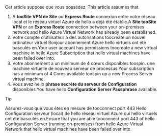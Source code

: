 <span data-ttu-id="3b0e1-101">Cet article suppose que vous possédez :</span><span class="sxs-lookup"><span data-stu-id="3b0e1-101">This article assumes that</span></span>

1. <span data-ttu-id="3b0e1-102">A **tooSite VPN de Site** ou **Express Route** connexion entre votre réseau local et le réseau virtuel Azure de hello a déjà été établie.</span><span class="sxs-lookup"><span data-stu-id="3b0e1-102">A **Site tooSite VPN** or an **Express Route** connection between your on-premises network and hello Azure Virtual Network has already been established.</span></span>
2. <span data-ttu-id="3b0e1-103">Votre compte d’utilisateur a des autorisations toocreate un nouvel ordinateur virtuel Bonjour abonnement Azure hello virtuels ont été basculés en.</span><span class="sxs-lookup"><span data-stu-id="3b0e1-103">Your user account has permissions toocreate a new virtual machine in hello Azure Subscription that hello virtual machines have been failed over into.</span></span>
3. <span data-ttu-id="3b0e1-104">Votre abonnement a un minimum de 4 cœurs disponibles toospin. une machine virtuelle de nouveau serveur de processus.</span><span class="sxs-lookup"><span data-stu-id="3b0e1-104">Your subscription has a minimum of 4 Cores available toospin up a new Process Server virtual machine.</span></span>
4. <span data-ttu-id="3b0e1-105">Vous avez hello **phrase secrète du serveur de Configuration** disponibles.</span><span class="sxs-lookup"><span data-stu-id="3b0e1-105">You have hello **Configuration Server Passphrase** available.</span></span>

> [!TIP]
> <span data-ttu-id="3b0e1-106">Assurez-vous que vous êtes en mesure de tooconnect port 443 Hello Configuration serveur (local) de hello réseau virtuel Azure qui hello virtuels ont été basculés en.</span><span class="sxs-lookup"><span data-stu-id="3b0e1-106">Ensure that you are able tooconnect port 443 of hello Configuration Server (running on-premises) from hello Azure Virtual Network that hello virtual machines have been failed over into.</span></span>
